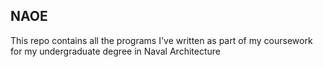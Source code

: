 ## NAOE
This repo contains all the programs I've written as part of my coursework for my undergraduate degree in Naval Architecture <br/>

